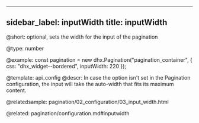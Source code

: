 
---
sidebar_label: inputWidth
title: inputWidth
---          

@short: 
optional, sets the width for the input of the pagination




@type: number

@example: 
const pagination = new dhx.Pagination("pagination_container", {
    css: "dhx_widget--bordered",
    inputWidth: 220 
});


@template:	api_config
@descr: 
In case the option isn't set in the Pagination configuration, the input will take the auto-width that fits its maximum content.

@relatedsample:
pagination/02_configuration/03_input_width.html

@related: pagination/configuration.md#inputwidth 
